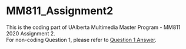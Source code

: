 # MM811_Assignment2

This is the coding part of UAlberta Multimedia Master Program - MM811 2020 Assignment 2.
<br>
For non-coding Question 1, please refer to [Question 1 Answer]().
